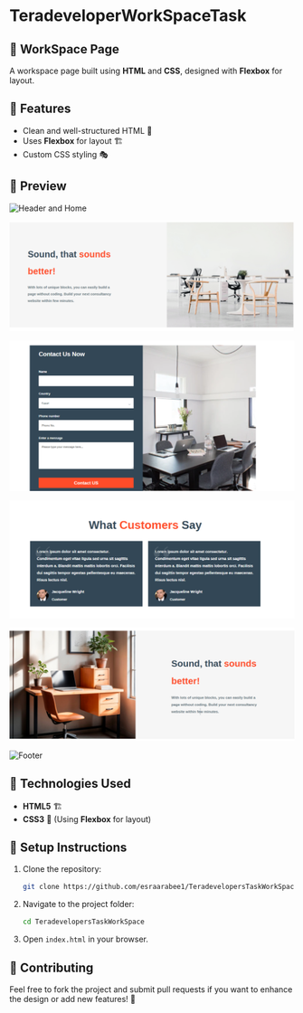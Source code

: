 

# TeradeveloperWorkSpaceTask

## 🏢 WorkSpace Page

A workspace page built using **HTML** and **CSS**, designed with **Flexbox** for layout.

## 🚀 Features

- Clean and well-structured HTML 📜
- Uses **Flexbox** for layout 🏗️
- Custom CSS styling 🎭

## 📸 Preview

![Header and Home](images/headerandhero)

![Section](images/sectionone.png)

![Section](images/form.png)

![Section](images/review.png)

![Section](images/sectiontree.png)

![Footer](imgs/footer.png)

## 📂 Technologies Used

- **HTML5** 🏗️
- **CSS3** 🎨 (Using **Flexbox** for layout)

## 📖 Setup Instructions

1. Clone the repository:
   ```bash
   git clone https://github.com/esraarabee1/TeradevelopersTaskWorkSpace.git
   ```
2. Navigate to the project folder:
   ```bash
   cd TeradevelopersTaskWorkSpace
   ```
3. Open `index.html` in your browser.

## 🌟 Contributing

Feel free to fork the project and submit pull requests if you want to enhance the design or add new features! 🚀
